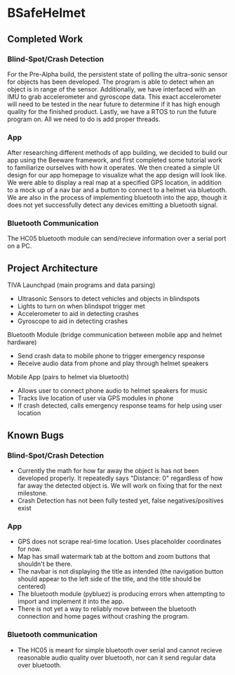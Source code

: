 # BSafeHelmet

## Completed Work

### Blind-Spot/Crash Detection
For the Pre-Alpha build, the persistent state of polling the ultra-sonic sensor for objects has been developed. The program is able to detect when an object is in range of the sensor. Additionally, we have interfaced with an IMU to grab accelerometer and gyroscope data. This exact accelerometer will need to be tested in the near future to determine if it has high enough quality for the finished product. Lastly, we have a RTOS to run the future program on. All we need to do is add proper threads.

### App
After researching different methods of app building, we decided to build our app using the Beeware framework, and first completed some tutorial work to familiarize ourselves with how it operates. We then created a simple UI design for our app homepage to visualize what the app design will look like. We were able to display a real map at a specified GPS location, in addition to a mock up of a nav bar and a button to connect to a helmet via bluetooth. We are also in the process of implementing bluetooth into the app, though it does not yet successfully detect any devices emitting a bluetooth signal.

### Bluetooth Communication
The HC05 bluetooth module can send/recieve information over a serial port on a PC.


## Project Architecture

TIVA Launchpad (main programs and data parsing)
- Ultrasonic Sensors to detect vehicles and objects in blindspots
- Lights to turn on when blindspot trigger met
- Accelerometer to aid in detecting crashes
- Gyroscope to aid in detecting crashes
  
Bluetooth Module (bridge communication between mobile app and helmet hardware)
- Send crash data to mobile phone to trigger emergency response
- Receive audio data from phone and play through helmet speakers

Mobile App (pairs to helmet via bluetooth)
- Allows user to connect phone audio to helmet speakers for music
- Tracks live location of user via GPS modules in phone
- If crash detected, calls emergency response teams for help using user location


## Known Bugs
### Blind-Spot/Crash Detection
- Currently the math for how far away the object is has not been developed properly. It repeatedly says "Distance: 0" regardless of how far away the detected object is. We will work on fixing that for the next milestone.
- Crash Detection has not been fully tested yet, false negatives/positives exist

### App
- GPS does not scrape real-time location. Uses placeholder coordinates for now.
- Map has small watermark tab at the bottom and zoom buttons that shouldn't be there.
- The navbar is not displaying the title as intended (the navigation button should appear to the left side of the title, and the title should be centered)
- The bluetooth module (pybluez) is producing errors when attempting to import and implement it into the app.
- There is not yet a way to reliably move between the bluetooth connection and home pages without crashing the program.

### Bluetooth communication
- The HC05 is meant for simple bluetooth over serial and cannot recieve reasonable audio quality over bluetooth, nor can it send regular data over bluetooth.
